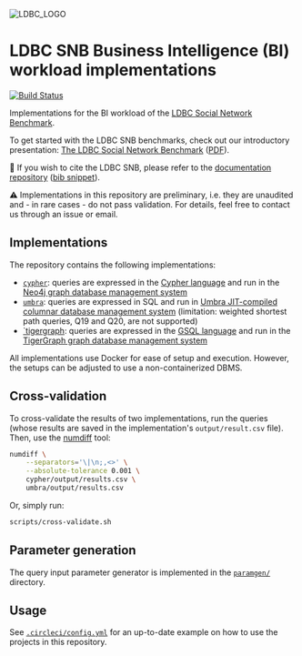 ![LDBC_LOGO](https://raw.githubusercontent.com/wiki/ldbc/ldbc_snb_datagen/images/ldbc-logo.png)

# LDBC SNB Business Intelligence (BI) workload implementations

[![Build Status](https://circleci.com/gh/ldbc/ldbc_snb_bi.svg?style=svg)](https://circleci.com/gh/ldbc/ldbc_snb_bi)

Implementations for the BI workload of the [LDBC Social Network Benchmark](https://ldbcouncil.org/ldbc_snb_docs/).

To get started with the LDBC SNB benchmarks, check out our introductory presentation: [The LDBC Social Network Benchmark](https://docs.google.com/presentation/d/1p-nuHarSOKCldZ9iEz__6_V3sJ5kbGWlzZHusudW_Cc/) ([PDF](https://ldbcouncil.org/docs/presentations/ldbc-snb-2021-12.pdf)).

:scroll: If you wish to cite the LDBC SNB, please refer to the [documentation repository](https://github.com/ldbc/ldbc_snb_docs#how-to-cite-ldbc-benchmarks) ([bib snippet](https://github.com/ldbc/ldbc_snb_docs/blob/dev/bib/specification.bib)).

:warning: Implementations in this repository are preliminary, i.e. they are unaudited and - in rare cases - do not pass validation. For details, feel free to contact us through an issue or email.

## Implementations

The repository contains the following implementations:

* [`cypher`](cypher/): queries are expressed in the [Cypher language](https://neo4j.com/developer/cypher/) and run in the [Neo4j graph database management system](https://dbdb.io/db/neo4j)
* [`umbra`](umbra/): queries are expressed in SQL and run in [Umbra JIT-compiled columnar database management system](https://dbdb.io/db/umbra) (limitation: weighted shortest path queries, Q19 and Q20, are not supported)
* [`tigergraph](tigergraph/): queries are expressed in the [GSQL language](https://www.tigergraph.com/gsql/) and run in the [TigerGraph graph database management system](https://tigergraph.com/)

All implementations use Docker for ease of setup and execution. However, the setups can be adjusted to use a non-containerized DBMS.

## Cross-validation

To cross-validate the results of two implementations, run the queries (whose results are saved in the implementation's `output/result.csv` file). Then, use the [numdiff](scripts/numdiff.md) tool:

```bash
numdiff \
    --separators='\|\n;,<>' \
    --absolute-tolerance 0.001 \
    cypher/output/results.csv \
    umbra/output/results.csv
```

Or, simply run:

```bash
scripts/cross-validate.sh
```

## Parameter generation

The query input parameter generator is implemented in the [`paramgen/`](paramgen/) directory.

## Usage

See [`.circleci/config.yml`](.circleci/config.yml) for an up-to-date example on how to use the projects in this repository.

